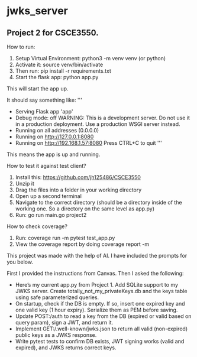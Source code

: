 # jwks_server

## Project 2 for CSCE3550. 

How to run:

1. Setup Virtual Environment: python3 -m venv venv (or python)
2. Activate it: source venv/bin/activate
3. Then run: pip install -r requirements.txt
4. Start the flask app: python app.py

This will start the app up. 

It should say something like:
'''
 * Serving Flask app 'app'
 * Debug mode: off
WARNING: This is a development server. Do not use it in a production deployment. Use a production WSGI server instead.
 * Running on all addresses (0.0.0.0)
 * Running on http://127.0.0.1:8080
 * Running on http://192.168.1.57:8080
Press CTRL+C to quit
'''

This means the app is up and running.

How to test it against test client?
1. Install this: https://github.com/jh125486/CSCE3550
2. Unzip it
3. Drag the files into a folder in your working directory
4. Open up a second terminal
5. Navigate to the correct directory (should be a directory inside of the working one. So a directory on the same level as app.py)
6. Run: go run main.go project2


How to check coverage?
1. Run: coverage run -m pytest test_app.py
2. View the coverage report by doing coverage report -m


This project was made with the help of AI. I have included the prompts for you below.

First I provided the instructions from Canvas. Then I asked the following:
- Here’s my current app.py from Project 1. Add SQLite support to my JWKS server. Create totally_not_my_privateKeys.db and the keys table using safe parameterized queries.
- On startup, check if the DB is empty. If so, insert one expired key and one valid key (1 hour expiry). Serialize them as PEM before saving.
- Update POST:/auth to read a key from the DB (expired or valid based on query param), sign a JWT, and return it.
- Implement GET:/.well-known/jwks.json to return all valid (non-expired) public keys as a JWKS response.
- Write pytest tests to confirm DB exists, JWT signing works (valid and expired), and JWKS returns correct keys.

